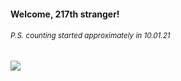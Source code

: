 #### Welcome, 217th stranger!

###### <sup>P.S. counting started approximately in 10.01.21</sup>

<img src="https://kraftwerk28.pp.ua/vcnt.png"></img>
